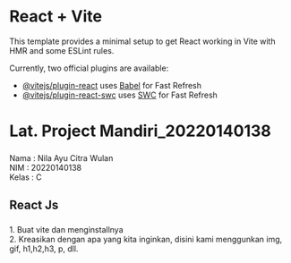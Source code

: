 # React + Vite

This template provides a minimal setup to get React working in Vite with HMR and some ESLint rules.

Currently, two official plugins are available:

- [@vitejs/plugin-react](https://github.com/vitejs/vite-plugin-react/blob/main/packages/plugin-react/README.md) uses [Babel](https://babeljs.io/) for Fast Refresh
- [@vitejs/plugin-react-swc](https://github.com/vitejs/vite-plugin-react-swc) uses [SWC](https://swc.rs/) for Fast Refresh


<h1 align="left">Lat. Project Mandiri_20220140138</h1>

###

<p align="left">Nama : Nila Ayu Citra Wulan<br>NIM : 20220140138<br>Kelas : C</p>

###

<h2 align="left">React Js</h2>

###

<p align="left">1. Buat vite dan menginstallnya<br>2. Kreasikan dengan apa yang kita inginkan, disini kami menggunkan img, gif, h1,h2,h3, p, dll.</p>

###

